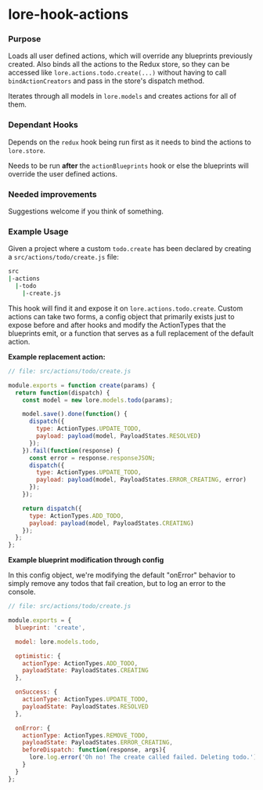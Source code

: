 # lore-hook-actions

### Purpose

Loads all user defined actions, which will override any blueprints previously created. Also binds all the actions
to the Redux store, so they can be accessed like `lore.actions.todo.create(...)` without having to call 
`bindActionCreators` and pass in the store's dispatch method.

Iterates through all models in `lore.models` and creates actions for all of them.

### Dependant Hooks

Depends on the `redux` hook being run first as it needs to bind the actions to `lore.store`.

Needs to be run **after** the `actionBlueprints` hook or else the blueprints will override the user defined actions.


### Needed improvements

Suggestions welcome if you think of something. 


### Example Usage

Given a project where a custom `todo.create` has been declared by creating a `src/actions/todo/create.js` file:

```sh
src
|-actions
  |-todo
    |-create.js
```

This hook will find it and expose it on `lore.actions.todo.create`.  Custom actions can take two forms, a config
object that primarily exists just to expose before and after hooks and modify the ActionTypes that the blueprints
emit, or a function that serves as a full replacement of the default action.

**Example replacement action:**

```js
// file: src/actions/todo/create.js

module.exports = function create(params) {
  return function(dispatch) {
    const model = new lore.models.todo(params);

    model.save().done(function() {
      dispatch({
        type: ActionTypes.UPDATE_TODO,
        payload: payload(model, PayloadStates.RESOLVED)
      });
    }).fail(function(response) {
      const error = response.responseJSON;
      dispatch({
        type: ActionTypes.UPDATE_TODO,
        payload: payload(model, PayloadStates.ERROR_CREATING, error)
      });
    });

    return dispatch({
      type: ActionTypes.ADD_TODO,
      payload: payload(model, PayloadStates.CREATING)
    });
  };
};
```

**Example blueprint modification through config**

In this config object, we're modifying the default "onError" behavior to simply remove any todos that fail creation,
but to log an error to the console.


```js
// file: src/actions/todo/create.js

module.exports = {
  blueprint: 'create',

  model: lore.models.todo,

  optimistic: {
    actionType: ActionTypes.ADD_TODO,
    payloadState: PayloadStates.CREATING
  },

  onSuccess: {
    actionType: ActionTypes.UPDATE_TODO,
    payloadState: PayloadStates.RESOLVED
  },

  onError: {
    actionType: ActionTypes.REMOVE_TODO,
    payloadState: PayloadStates.ERROR_CREATING,
    beforeDispatch: function(response, args){
      lore.log.error('Oh no! The create called failed. Deleting todo.')
    }
  }
};
```

